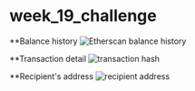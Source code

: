 # week_19_challenge

**Balance history
![Etherscan balance history](https://user-images.githubusercontent.com/31017911/140625596-8d25efcf-d11f-47cb-9402-e43f1f416fbd.jpg)

**Transaction detail
![transaction hash](https://user-images.githubusercontent.com/31017911/140625599-66e4badf-0824-463d-b171-ca0726024a0c.jpg)

**Recipient's address
![recipient address](https://user-images.githubusercontent.com/31017911/140625602-7936521b-9b72-4d80-963e-1bc993282883.jpg)
